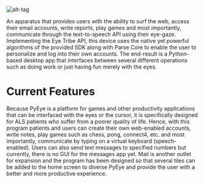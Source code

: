 ![alt-tag](https://github.com/ScrypticLabs/PyEye/blob/master/src/imgs/PyEye_Logo-GitHub.png)

An apparatus that provides users with the ability to surf the web, access their email accounts, write reports, play games and most importantly, communicate through the text-to-speech API using their eye-gaze. Implementing the Eye Tribe API, this device uses the native yet powerful algorithms of the provided SDK along with Parse Core to enable the user to personalize and log into their own accounts. The end-result is a Python-based desktop app that interfaces between several different operations such as doing work or just having fun merely with the eyes.

# Current Features
Because PyEye is a platform for games and other productivity applications that can be interfaced with the eyes or the cursor, it is specifically designed for ALS patients who suffer from a poorer quality of life. Hence, with this program
patients and users can create their own web-enabled accounts, write notes, play games such as chess, pong, connect4, etc.
and most importantly, communicate by typing on a virtual keyboard (speech-enabled). Users can also send text 
messages to specified numbers but currently, there is no GUI for the messages app yet. Mail is another outlet for expansion
and the program has been designed so that several tiles can be added to the home screen to diverse PyEye and provide 
the user with a better and more productive experience.
